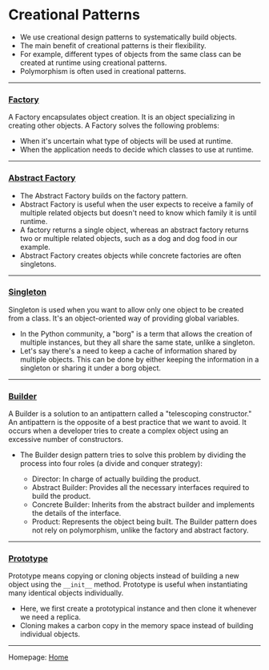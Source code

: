 # Creational Patterns

* We use creational design patterns to systematically build objects.
* The main benefit of creational patterns is their flexibility.
* For example, different types of objects from the same class can be created at runtime using creational patterns.
* Polymorphism is often used in creational patterns.

***

### [Factory](https://github.com/rauljrz/python-design-patterns/tree/main/1%20-%20Creation%20Patterns/01-factory)
A Factory encapsulates object creation. It is an object specializing in creating other objects.
A Factory solves the following problems:

* When it's uncertain what type of objects will be used at runtime.
* When the application needs to decide which classes to use at runtime.

***

### [Abstract Factory](https://github.com/rauljrz/python-design-patterns/tree/main/1%20-%20Creation%20Patterns/02-abstract-factory)
* The Abstract Factory builds on the factory pattern.
* Abstract Factory is useful when the user expects to receive a family of multiple related objects but doesn't need to know which family it is until runtime.
* A factory returns a single object, whereas an abstract factory returns two or multiple related objects, such as a dog and dog food in our example.
* Abstract Factory creates objects while concrete factories are often singletons.

***

### [Singleton](https://github.com/rauljrz/python-design-patterns/tree/main/1%20-%20Creation%20Patterns/03-singleton)

Singleton is used when you want to allow only one object to be created from a class. It's an object-oriented way of providing global variables.

* In the Python community, a "borg" is a term that allows the creation of multiple instances, but they all share the same state, unlike a singleton.
* Let's say there's a need to keep a cache of information shared by multiple objects. This can be done by either keeping the information in a singleton or sharing it under a borg object.

***

### [Builder](https://github.com/rauljrz/python-design-patterns/tree/main/1%20-%20Creation%20Patterns/04-builder)

A Builder is a solution to an antipattern called a "telescoping constructor." An antipattern is the opposite of a best practice that we want to avoid. It occurs when a developer tries to create a complex object using an excessive number of constructors.

* The Builder design pattern tries to solve this problem by dividing the process into four roles (a divide and conquer strategy):

  - Director: In charge of actually building the product.
  - Abstract Builder: Provides all the necessary interfaces required to build the product.
  - Concrete Builder: Inherits from the abstract builder and implements the details of the interface.
  - Product: Represents the object being built.
The Builder pattern does not rely on polymorphism, unlike the factory and abstract factory.

***

### [Prototype](https://github.com/rauljrz/python-design-patterns/tree/main/1%20-%20Creation%20Patterns/05-prototype)

Prototype means copying or cloning objects instead of building a new object using the `__init__` method. Prototype is useful when instantiating many identical objects individually.

* Here, we first create a prototypical instance and then clone it whenever we need a replica.
* Cloning makes a carbon copy in the memory space instead of building individual objects.

***

Homepage: [Home](https://github.com/rauljrz/python-design-patterns)
